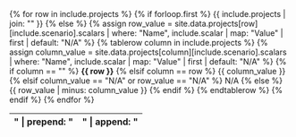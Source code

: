 <table class="comparison-table">
{% for row in include.projects %}
  {% if forloop.first %}
    <thead><tr>
      {{ include.projects
      | join: "</th><th>"
      | prepend: "<th>"
      | append: "</th>"
      }}
    </tr></thead>
  {% else %}
    {% assign row_value = site.data.projects[row][include.scenario].scalars
    | where: "Name", include.scalar
    | map: "Value"
    | first
    | default: "N/A"
    %}
    {% tablerow column in include.projects %}
      {% assign column_value = site.data.projects[column][include.scenario].scalars
      | where: "Name", include.scalar
      | map: "Value"
      | first
      | default: "N/A"
      %}
      {% if column == "" %}
        <strong>{{ row }}</strong>
      {% elsif column == row %}
        {{ column_value }}
      {% elsif column_value == "N/A" or row_value == "N/A" %}
        N/A
      {% else %}
        {{ row_value | minus: column_value }}
      {% endif %}
    {% endtablerow %}
  {% endif %}
{% endfor %}
</table>
